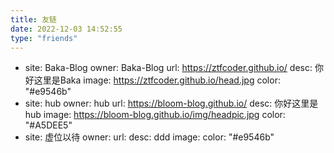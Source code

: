 ```yaml
---
title: 友链
date: 2022-12-03 14:52:55
type: "friends"
---
```


- site: Baka-Blog
  owner: Baka-Blog
  url:  https://ztfcoder.github.io/
  desc: 你好这里是Baka
  image: https://ztfcoder.github.io/head.jpg
  color: "#e9546b"
- site: hub
  owner: hub
  url: https://bloom-blog.github.io/
  desc:  你好这里是hub
  image: https://bloom-blog.github.io/img/headpic.jpg
  color: "#A5DEE5"
- site: 虚位以待
  owner: 
  url: 
  desc:  ddd
  image: 
  color: "#e9546b"

  

  

  